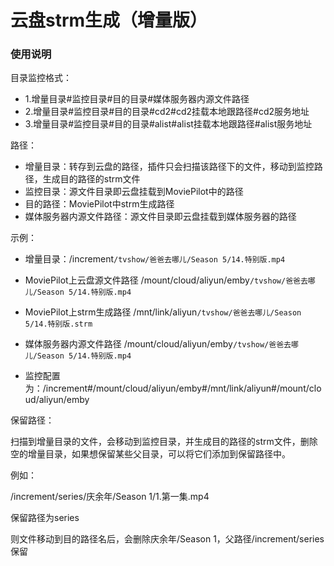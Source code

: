 # 云盘strm生成（增量版）

### 使用说明

目录监控格式：

- 1.增量目录#监控目录#目的目录#媒体服务器内源文件路径
- 2.增量目录#监控目录#目的目录#cd2#cd2挂载本地跟路径#cd2服务地址
- 3.增量目录#监控目录#目的目录#alist#alist挂载本地跟路径#alist服务地址

路径：

- 增量目录：转存到云盘的路径，插件只会扫描该路径下的文件，移动到监控路径，生成目的路径的strm文件
- 监控目录：源文件目录即云盘挂载到MoviePilot中的路径
- 目的路径：MoviePilot中strm生成路径
- 媒体服务器内源文件路径：源文件目录即云盘挂载到媒体服务器的路径

示例：

- 增量目录：/increment`/tvshow/爸爸去哪儿/Season 5/14.特别版.mp4`

- MoviePilot上云盘源文件路径 /mount/cloud/aliyun/emby`/tvshow/爸爸去哪儿/Season 5/14.特别版.mp4`

- MoviePilot上strm生成路径 /mnt/link/aliyun`/tvshow/爸爸去哪儿/Season 5/14.特别版.strm`

- 媒体服务器内源文件路径 /mount/cloud/aliyun/emby`/tvshow/爸爸去哪儿/Season 5/14.特别版.mp4`

- 监控配置为：/increment#/mount/cloud/aliyun/emby#/mnt/link/aliyun#/mount/cloud/aliyun/emby


保留路径：

扫描到增量目录的文件，会移动到监控目录，并生成目的路径的strm文件，删除空的增量目录，如果想保留某些父目录，可以将它们添加到保留路径中。

例如：

/increment/series/庆余年/Season 1/1.第一集.mp4

保留路径为series

则文件移动到目的路径名后，会删除庆余年/Season 1，父路径/increment/series保留

